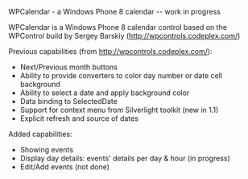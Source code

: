 WPCalendar - a Windows Phone  8 calendar -- work in progress

WPCalendar is a  Windows Phone 8 calendar control based on the WPControl build by Sergey Barskiy (http://wpcontrols.codeplex.com/)

Previous capabilities (from http://wpcontrols.codeplex.com/):
* Next/Previous month buttons
* Ability to provide converters to color day number or date cell background
* Ability to select a date and apply background color
* Data binding to SelectedDate
* Support for context menu from Silverlight toolkit (new in 1.1)
* Explicit refresh and source of dates

Added capabilities:
 * Showing events
 * Display day details: events' details per day & hour (in progress)
 * Edit/Add events (not done)
